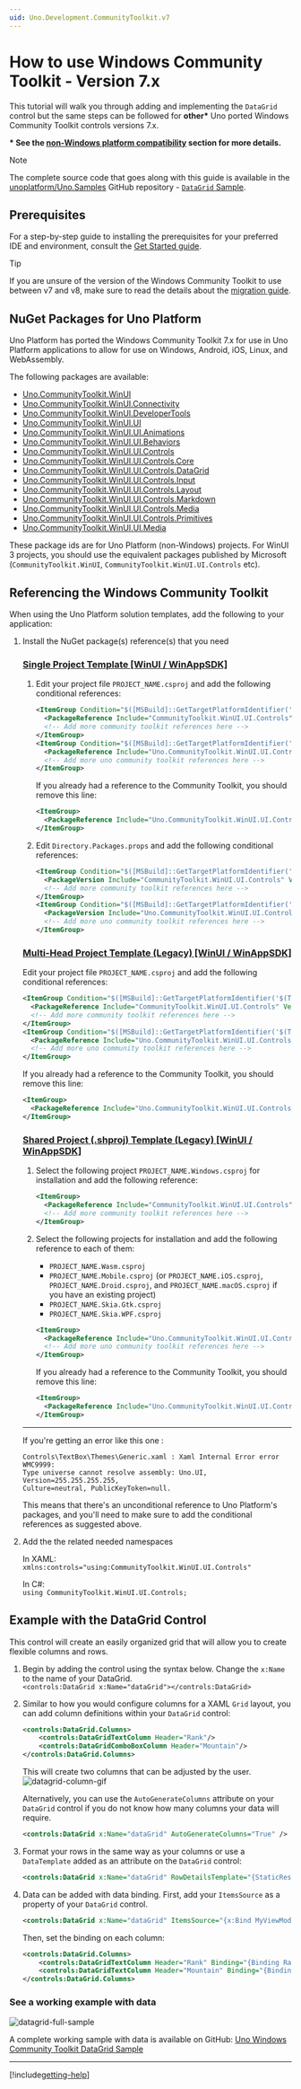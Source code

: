 ```yaml
---
uid: Uno.Development.CommunityToolkit.v7
---
```


# How to use Windows Community Toolkit - Version 7.x

This tutorial will walk you through adding and implementing the `DataGrid` control but the same steps can be followed for **other\*** Uno ported Windows Community Toolkit controls versions 7.x.

**\* See the [non-Windows platform compatibility](xref:Uno.Development.CommunityToolkit#non-windows-platform-compatibility) section for more details.**

> [!NOTE]
> The complete source code that goes along with this guide is available in the [unoplatform/Uno.Samples](https://github.com/unoplatform/Uno.Samples) GitHub repository - [`DataGrid` Sample](https://github.com/unoplatform/Uno.Samples/tree/master/UI/WindowsCommunityToolkit/Version-7.x/UnoWCTDataGridSample).

## Prerequisites

For a step-by-step guide to installing the prerequisites for your preferred IDE and environment, consult the [Get Started guide](xref:Uno.GetStarted).

> [!TIP]
> If you are unsure of the version of the Windows Community Toolkit to use between v7 and v8, make sure to read the details about the [migration guide](xref:Uno.Development.CommunityToolkit).

## NuGet Packages for Uno Platform

Uno Platform has ported the Windows Community Toolkit 7.x for use in Uno Platform applications to allow for use on Windows,
Android, iOS, Linux, and WebAssembly.

The following packages are available:

- [Uno.CommunityToolkit.WinUI](https://www.nuget.org/packages/Uno.CommunityToolkit.WinUI)
- [Uno.CommunityToolkit.WinUI.Connectivity](https://www.nuget.org/packages/Uno.CommunityToolkit.WinUI.Connectivity)
- [Uno.CommunityToolkit.WinUI.DeveloperTools](https://www.nuget.org/packages/Uno.CommunityToolkit.WinUI.DeveloperTools)
- [Uno.CommunityToolkit.WinUI.UI](https://www.nuget.org/packages/Uno.CommunityToolkit.WinUI.UI)
- [Uno.CommunityToolkit.WinUI.UI.Animations](https://www.nuget.org/packages/Uno.CommunityToolkit.WinUI.UI.Animations)
- [Uno.CommunityToolkit.WinUI.UI.Behaviors](https://www.nuget.org/packages/Uno.CommunityToolkit.WinUI.UI.Behaviors)
- [Uno.CommunityToolkit.WinUI.UI.Controls](https://www.nuget.org/packages/Uno.CommunityToolkit.WinUI.UI.Controls)
- [Uno.CommunityToolkit.WinUI.UI.Controls.Core](https://www.nuget.org/packages/Uno.CommunityToolkit.WinUI.UI.Controls.Core)
- [Uno.CommunityToolkit.WinUI.UI.Controls.DataGrid](https://www.nuget.org/packages/Uno.CommunityToolkit.WinUI.UI.Controls.DataGrid)
- [Uno.CommunityToolkit.WinUI.UI.Controls.Input](https://www.nuget.org/packages/Uno.CommunityToolkit.WinUI.UI.Controls.Input)
- [Uno.CommunityToolkit.WinUI.UI.Controls.Layout](https://www.nuget.org/packages/Uno.CommunityToolkit.WinUI.UI.Controls.Layout)
- [Uno.CommunityToolkit.WinUI.UI.Controls.Markdown](https://www.nuget.org/packages/Uno.CommunityToolkit.WinUI.UI.Controls.Markdown)
- [Uno.CommunityToolkit.WinUI.UI.Controls.Media](https://www.nuget.org/packages/Uno.CommunityToolkit.WinUI.UI.Controls.Media)
- [Uno.CommunityToolkit.WinUI.UI.Controls.Primitives](https://www.nuget.org/packages/Uno.CommunityToolkit.WinUI.UI.Controls.Primitives)
- [Uno.CommunityToolkit.WinUI.UI.Media](https://www.nuget.org/packages/Uno.CommunityToolkit.WinUI.UI.Media)

These package ids are for Uno Platform (non-Windows) projects. For WinUI 3 projects, you should use the equivalent packages published by Microsoft (`CommunityToolkit.WinUI`, `CommunityToolkit.WinUI.UI.Controls` etc).

## Referencing the Windows Community Toolkit

When using the Uno Platform solution templates, add the following to your application:

1. Install the NuGet package(s) reference(s) that you need

    ### [Single Project Template [WinUI / WinAppSDK]](#tab/singleproj)

    1. Edit your project file `PROJECT_NAME.csproj` and add the following conditional references:

        ```xml
        <ItemGroup Condition="$([MSBuild]::GetTargetPlatformIdentifier('$(TargetFramework)')) == 'windows'">
          <PackageReference Include="CommunityToolkit.WinUI.UI.Controls" />
          <!-- Add more community toolkit references here -->
        </ItemGroup>
        <ItemGroup Condition="$([MSBuild]::GetTargetPlatformIdentifier('$(TargetFramework)')) != 'windows'">
          <PackageReference Include="Uno.CommunityToolkit.WinUI.UI.Controls" />
          <!-- Add more uno community toolkit references here -->
        </ItemGroup>
        ```

        If you already had a reference to the Community Toolkit, you should remove this line:

        ```xml
        <ItemGroup>
          <PackageReference Include="Uno.CommunityToolkit.WinUI.UI.Controls" />
        </ItemGroup>
        ```

    1. Edit `Directory.Packages.props` and add the following conditional references:

        ```xml
        <ItemGroup Condition="$([MSBuild]::GetTargetPlatformIdentifier('$(TargetFramework)')) == 'windows'">
          <PackageVersion Include="CommunityToolkit.WinUI.UI.Controls" Version="7.1.2" />
          <!-- Add more community toolkit references here -->
        </ItemGroup>
        <ItemGroup Condition="$([MSBuild]::GetTargetPlatformIdentifier('$(TargetFramework)')) != 'windows'">
          <PackageVersion Include="Uno.CommunityToolkit.WinUI.UI.Controls" Version="7.1.200" />
          <!-- Add more uno community toolkit references here -->
        </ItemGroup>
        ```

    ### [Multi-Head Project Template (Legacy) [WinUI / WinAppSDK]](#tab/multihead-winui)

    Edit your project file `PROJECT_NAME.csproj` and add the following conditional references:

    ```xml
    <ItemGroup Condition="$([MSBuild]::GetTargetPlatformIdentifier('$(TargetFramework)')) == 'windows'">
      <PackageReference Include="CommunityToolkit.WinUI.UI.Controls" Version="7.1.2" />
      <!-- Add more community toolkit references here -->
    </ItemGroup>
    <ItemGroup Condition="$([MSBuild]::GetTargetPlatformIdentifier('$(TargetFramework)')) != 'windows'">
      <PackageReference Include="Uno.CommunityToolkit.WinUI.UI.Controls" Version="7.1.200" />
      <!-- Add more uno community toolkit references here -->
    </ItemGroup>
    ```

    If you already had a reference to the Community Toolkit, you should remove this line:

    ```xml
    <ItemGroup>
      <PackageReference Include="Uno.CommunityToolkit.WinUI.UI.Controls" Version="7.1.200" />
    </ItemGroup>
    ```

    ### [Shared Project (.shproj) Template (Legacy) [WinUI / WinAppSDK]](#tab/shproj-winui)

    1. Select the following project `PROJECT_NAME.Windows.csproj` for installation and add the following reference:

        ```xml
        <ItemGroup>
          <PackageReference Include="CommunityToolkit.WinUI.UI.Controls" Version="7.1.2" />
          <!-- Add more community toolkit references here -->
        </ItemGroup>
        ```

    1. Select the following projects for installation and add the following reference to each of them:
        - `PROJECT_NAME.Wasm.csproj`
        - `PROJECT_NAME.Mobile.csproj` (or `PROJECT_NAME.iOS.csproj`, `PROJECT_NAME.Droid.csproj`, and `PROJECT_NAME.macOS.csproj` if you have an existing project)
        - `PROJECT_NAME.Skia.Gtk.csproj`
        - `PROJECT_NAME.Skia.WPF.csproj`

        ```xml
        <ItemGroup>
          <PackageReference Include="Uno.CommunityToolkit.WinUI.UI.Controls" Version="7.1.200" />
          <!-- Add more uno community toolkit references here -->
        </ItemGroup>
        ```

        If you already had a reference to the Community Toolkit, you should remove this line:

        ```xml
        <ItemGroup>
          <PackageReference Include="Uno.CommunityToolkit.WinUI.UI.Controls" Version="7.1.200" />
        </ItemGroup>
        ```

    ---

    If you're getting an error like this one :

    ```console
    Controls\TextBox\Themes\Generic.xaml : Xaml Internal Error error WMC9999: 
    Type universe cannot resolve assembly: Uno.UI, Version=255.255.255.255, 
    Culture=neutral, PublicKeyToken=null.
    ```

    This means that there's an unconditional reference to Uno Platform's packages, and you'll need to make sure to add the conditional references as suggested above.

1. Add the the related needed namespaces

      In XAML:  
        ```xmlns:controls="using:CommunityToolkit.WinUI.UI.Controls"```

      In C#:  
        ```using CommunityToolkit.WinUI.UI.Controls;```

## Example with the DataGrid Control

This control will create an easily organized grid that will allow you to create flexible columns and rows.

1. Begin by adding the control using the syntax below. Change the `x:Name` to the name of your DataGrid.  
```<controls:DataGrid x:Name="dataGrid"></controls:DataGrid>```

2. Similar to how you would configure columns for a XAML `Grid` layout, you can add column definitions within your `DataGrid` control:

    ```xml
    <controls:DataGrid.Columns>
        <controls:DataGridTextColumn Header="Rank"/>
        <controls:DataGridComboBoxColumn Header="Mountain"/>
    </controls:DataGrid.Columns>
    ```

    This will create two columns that can be adjusted by the user.
    ![datagrid-column-gif](Assets/datagrid-basic-columns.gif)

    Alternatively, you can use the `AutoGenerateColumns` attribute on your `DataGrid` control if you do not know how many columns your data will require.  

    ```xml
    <controls:DataGrid x:Name="dataGrid" AutoGenerateColumns="True" />
    ```

3. Format your rows in the same way as your columns or use a `DataTemplate` added as an attribute on the `DataGrid` control:

    ```xml
    <controls:DataGrid x:Name="dataGrid" RowDetailsTemplate="{StaticResource RowDetailsTemplate}">
    ```

4. Data can be added with data binding. First, add your `ItemsSource` as a property of your `DataGrid` control.  

    ```xml
    <controls:DataGrid x:Name="dataGrid" ItemsSource="{x:Bind MyViewModel.Customers}" />  
    ```

    Then, set the binding on each column:

    ```xml
    <controls:DataGrid.Columns>
        <controls:DataGridTextColumn Header="Rank" Binding="{Binding Rank}" Tag="Rank" />
        <controls:DataGridTextColumn Header="Mountain" Binding="{Binding Mountain}" Tag="Mountain" />
    </controls:DataGrid.Columns>
    ```

### See a working example with data

![datagrid-full-sample](Assets/datagrid-full-sample.gif)

A complete working sample with data is available on GitHub: [Uno Windows Community Toolkit DataGrid Sample](https://github.com/unoplatform/Uno.Samples/tree/master/UI/WindowsCommunityToolkit/Version-7.x/UnoWCTDataGridSample)

---

[!include[getting-help](includes/getting-help.md)]

